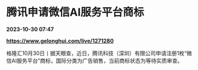 # 腾讯申请微信AI服务平台商标

**2023-10-30 07:47**

**https://www.gelonghui.com/live/1271280**

格隆汇10月30日丨据天眼查，近日，腾讯科技（深圳）有限公司申请注册1枚“微信AI服务平台”商标，国际分类为广告销售，当前商标状态为等待实质审查。